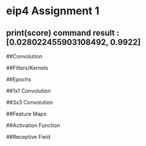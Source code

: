 # eip4 Assignment 1

## print(score) command result : [0.028022455903108492, 0.9922]

##Convolution

##Filters/Kernels

##Epochs

##1x1 Convolution

##3x3 Convolution

##Feature Maps

##Activation Function

##Receptive Field
